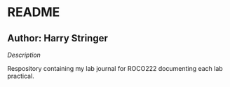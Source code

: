 # README

## Author: Harry Stringer

*Description*

Respository containing my lab journal for ROCO222 documenting each lab practical. 

